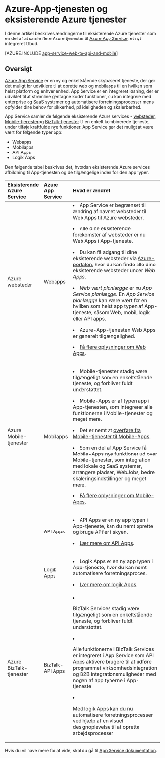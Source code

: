 <properties
    pageTitle="Azure App Service og dens indvirkning på eksisterende Azure services"
    description="Forklarer, hvordan den nye Azure App tjeneste og dens funktioner påvirke eksisterende tjenester i Azure."
    services="app-service"
    documentationCenter=""
    authors="yochay"
    manager="nirma"
    editor=""/>

<tags
    ms.service="app-service"
    ms.workload="na"
    ms.tgt_pltfrm="na"
    ms.devlang="na"
    ms.topic="article"
    ms.date="02/12/2016"
    ms.author="yochayk"/>


# <a name="azure-app-service-and-existing-azure-services"></a>Azure-App-tjenesten og eksisterende Azure tjenester

I denne artikel beskrives ændringerne til eksisterende Azure tjenester som en del af at samle flere Azure tjenester til [Azure App Service](https://azure.microsoft.com/services/app-service/), et nyt integreret tilbud.

[AZURE.INCLUDE [app-service-web-to-api-and-mobile](../../includes/app-service-web-to-api-and-mobile.md)]

## <a name="overview"></a>Oversigt

[Azure App Service](https://azure.microsoft.com/services/app-service/) er en ny og enkeltstående skybaseret tjeneste, der gør det muligt for udviklere til at oprette web og mobilapps til en hvilken som helst platform og enhver enhed. App Service er en integreret løsning, der er udviklet til at strømline gentagne koder funktioner, du kan integrere med enterprise og SaaS systemer og automatisere forretningsprocesser mens opfylder dine behov for sikkerhed, pålideligheden og skalerbarhed.

App Service samler de følgende eksisterende Azure services - [websteder](https://azure.microsoft.com/services/websites/), [Mobile-tjenester](https://azure.microsoft.com/services/mobile-services/)og [BizTalk-tjenester](https://azure.microsoft.com/services/biztalk-services/) til en enkelt kombinerede tjeneste, under tilføje kraftfulde nye funktioner.  App Service gør det muligt at være vært for følgende typer app:

-   Webapps
-   Mobilapps
-   API Apps
-   Logik Apps

Den følgende tabel beskrives det, hvordan eksisterende Azure services afbildning til App-tjenesten og de tilgængelige inden for den app typer.

<table>
<thead>
<tr class="header">
<th align="left", style="width:10%">Eksisterende Azure Service</th>
<th align="left", style="width:10%">Azure App Service</th>
<th align="left", style="width:80%">Hvad er ændret</th>
</tr>
</thead>
<tbody>
<tr class="odd">
<td align="left">Azure websteder</td>
<td align="left">Webapps</td>
<td align="left"><li>App Service er begrænset til ændring af navnet websteder til Web Apps til Azure websteder.
<p><li>Alle dine eksisterende forekomster af websteder er nu Web Apps i App-tjeneste.</p>
<p><li>Du kan få adgang til dine eksisterende websteder via <a href="http://go.microsoft.com/fwlink/?LinkId=529715">Azure-portalen</a>, hvor du kan finde alle dine eksisterende websteder under <em>Web Apps</em>.</p>
<p><li><em>Web vært planlægge</em> er nu <em>App Service planlægge</em>. En <em>App Service planlægge</em> kan være vært for en hvilken som helst app typen af App-tjeneste, såsom Web, mobil, logik eller API apps.</p>
<p><li>Azure-App-tjenesten Web Apps er generelt tilgængelighed.</p>
<p><li><a href="http://azure.microsoft.com/services/app-service/web/">Få flere oplysninger om Web Apps</a>.</p></td>
</tr>
<tr class="even">
<td align="left">Azure Mobile-tjenester</td>
<td align="left">Mobilapps</td>
<td align="left"><p><li>Mobile-tjenester stadig være tilgængeligt som en enkeltstående tjeneste, og forbliver fuldt understøttet.</p>
<p><li>Mobile-Apps er af typen app i App-tjenesten, som integrerer alle funktionerne i Mobile-tjenester og meget mere.</p>
<p><li>Det er nemt at <a href="http://go.microsoft.com/fwlink/?LinkID=724279&clcid=0x409">overføre fra Mobile-tjenester til Mobile-Apps</a>.</p>
<p><li>Som en del af App Service få Mobile-Apps nye funktioner ud over Mobile-tjenester, som integration med lokale og SaaS systemer, arrangere pladser, WebJobs, bedre skaleringsindstillinger og meget mere.</p>
<p><li><a href="http://azure.microsoft.com/services/app-service/mobile/">Få flere oplysninger om Mobile-Apps</a>.</p>
</tr>
<tr class="odd">
<td align="left"></td>
<td align="left">API Apps</td>
<td align="left">
<p><li>API Apps er en ny app typen i App-tjeneste, kan du nemt oprette og bruge API'er i skyen.</p>
<p><li><a href="http://azure.microsoft.com/services/app-service/api/">Lær mere om API Apps</a>.</p></td>
</tr>
<tr class="even">
<td align="left"></td>
<td align="left">Logik Apps</td>
<td align="left">
<p><li>Logik Apps er en ny app typen i App-tjeneste, hvor du kan nemt automatisere forretningsproces.</p>
<p><li><a href="http://azure.microsoft.com/services/app-service/logic/">Lær mere om logik Apps</a>.</p></td>
</tr>
<tr class="odd">
<td align="left">Azure BizTalk-tjenester</td>
<td align="left">BizTalk-API Apps</td>
<td align="left">
<li><p>BizTalk Services stadig være tilgængeligt som en enkeltstående tjeneste, og forbliver fuldt understøttet.</p>
<li><p>Alle funktionerne i BizTalk Services er integreret i App Service som API Apps aktivere brugere til at udføre programmet virksomhedsintegration og B2B integrationsmuligheder med nogen af app typerne i App-tjeneste</p>
<li><p>Med logik Apps kan du nu automatisere forretningsprocesser ved hjælp af en visuel designoplevelse til at oprette arbejdsprocesser</p></td>
</tr>
</tbody>
</table>

Hvis du vil have mere for at vide, skal du gå til [App Service dokumentation](https://azure.microsoft.com/documentation/services/app-service/).
